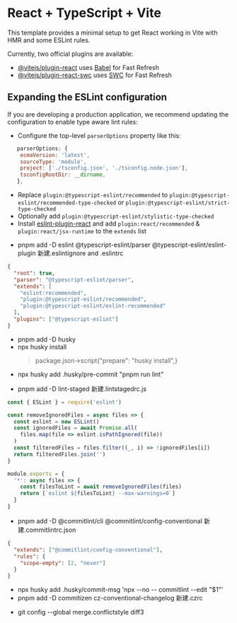 # React + TypeScript + Vite

This template provides a minimal setup to get React working in Vite with HMR and some ESLint rules.

Currently, two official plugins are available:

- [@vitejs/plugin-react](https://github.com/vitejs/vite-plugin-react/blob/main/packages/plugin-react/README.md) uses [Babel](https://babeljs.io/) for Fast Refresh
- [@vitejs/plugin-react-swc](https://github.com/vitejs/vite-plugin-react-swc) uses [SWC](https://swc.rs/) for Fast Refresh

## Expanding the ESLint configuration

If you are developing a production application, we recommend updating the configuration to enable type aware lint rules:

- Configure the top-level `parserOptions` property like this:

```js
   parserOptions: {
    ecmaVersion: 'latest',
    sourceType: 'module',
    project: ['./tsconfig.json', './tsconfig.node.json'],
    tsconfigRootDir: __dirname,
   },
```

- Replace `plugin:@typescript-eslint/recommended` to `plugin:@typescript-eslint/recommended-type-checked` or `plugin:@typescript-eslint/strict-type-checked`
- Optionally add `plugin:@typescript-eslint/stylistic-type-checked`
- Install [eslint-plugin-react](https://github.com/jsx-eslint/eslint-plugin-react) and add `plugin:react/recommended` & `plugin:react/jsx-runtime` to the `extends` list

* pnpm add -D eslint @typescript-eslint/parser @typescript-eslint/eslint-plugin
  新建.eslintignore and .eslintrc

```json
{
  "root": true,
  "parser": "@typescript-eslint/parser",
  "extends": [
    "eslint:recommended",
    "plugin:@typescript-eslint/recommended",
    "plugin:@typescript-eslint/eslint-recommended"
  ],
  "plugins": ["@typescript-eslint"]
}
```

- pnpm add -D husky
- npx husky install
  > package.json->script{"prepare": "husky install",}

* npx husky add .husky/pre-commit "pnpm run lint"

- pnpm add -D lint-staged
  新建.lintstagedrc.js

```js
const { ESLint } = require('eslint')

const removeIgnoredFiles = async files => {
  const eslint = new ESLint()
  const ignoredFiles = await Promise.all(
    files.map(file => eslint.isPathIgnored(file))
  )
  const filteredFiles = files.filter((_, i) => !ignoredFiles[i])
  return filteredFiles.join('')
}

module.exports = {
  '*': async files => {
    const filesToLint = await removeIgnoredFiles(files)
    return [`eslint ${filesToLint} --max-warnings=0`]
  }
}
```

- pnpm add -D @commitlint/cli @commitlint/config-conventional
  新建.commitlintrc.json

```json
{
  "extends": ["@commitlint/config-conventional"],
  "rules": {
    "scope-empty": [2, "never"]
  }
}
```

- npx husky add .husky/commit-msg 'npx --no -- commitlint --edit "$1"'
- pnpm add -D commitizen cz-conventional-changelog
  新建.czrc

* git config --global merge.conflictstyle diff3
